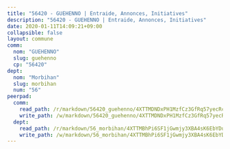```yaml
---
title: "56420 - GUEHENNO | Entraide, Annonces, Initiatives"
description: "56420 - GUEHENNO | Entraide, Annonces, Initiatives"
date: 2020-01-11T14:09:21+09:00
collapsible: false
layout: commune
comm:
  nom: "GUEHENNO"
  slug: guehenno
  cp: "56420"
dept:
  nom: "Morbihan"
  slug: morbihan
  num: "56"
peerpad:
  comm:
    read_path: /r/markdown/56420_guehenno/4XTTMDNDxPH1MzfCz3GfRq57yecRcmmpZrbQv4Gwg6RBGJrny
    write_path: /w/markdown/56420_guehenno/4XTTMDNDxPH1MzfCz3GfRq57yecRcmmpZrbQv4Gwg6RBGJrny-K3TgTfYvkUtCXXN2Q9jXnK7BrgFpaK2Ck9Tukzijdbj7JX3hbugMBmipKpLuuBvfAi6k7rD1oGDq4xF74cuyU8Uh1824A55FjHSodBNXWxXWJiT4oJYWnW3vYMEHwhM1yCMU5HHw
  dept:
    read_path: /r/markdown/56_morbihan/4XTTMBhPi6SF1jGwmjy3XBA4sK6EbYDun44EYwF3irZ7aBa5U
    write_path: /w/markdown/56_morbihan/4XTTMBhPi6SF1jGwmjy3XBA4sK6EbYDun44EYwF3irZ7aBa5U-K3TgV3HyhWtqSpmJ2GGLPRtHigVTcxkFRVLMX5R66UyRAN55PNUQgmTNwaDuJmWps9EVWQzncDySYbA7Pg7qEdRXsayrZysPHK4HeKM3FG1U8vQvyUvaDoFo4L4Z8coFC71q4zES
---
```


